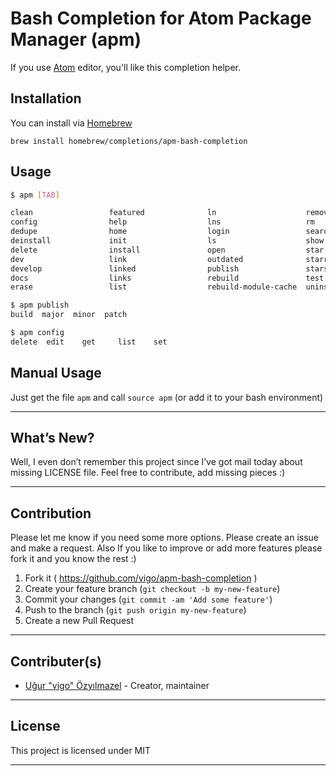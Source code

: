 # Bash Completion for Atom Package Manager (apm)

If you use [Atom](http://atom.io) editor, you'll like this completion helper.

## Installation

You can install via [Homebrew](http://brew.sh)

    brew install homebrew/completions/apm-bash-completion

## Usage

```bash
$ apm [TAB]

clean                 featured              ln                    remove                unlink
config                help                  lns                   rm                    unpublish
dedupe                home                  login                 search                unstar
deinstall             init                  ls                    show                  update
delete                install               open                  star                  upgrade
dev                   link                  outdated              starred               view
develop               linked                publish               stars
docs                  links                 rebuild               test
erase                 list                  rebuild-module-cache  uninstall

$ apm publish
build  major  minor  patch

$ apm config
delete  edit    get     list    set
```

## Manual Usage

Just get the file `apm` and call `source apm` (or add it to your bash environment)

---

## What’s New?

Well, I even don’t remember this project since I’ve got mail today about
missing LICENSE file. Feel free to contribute, add missing pieces :)

---

## Contribution

Please let me know if you need some more options. Please create an issue and
make a request. Also If you like to improve or add more features please fork
it and you know the rest :)

1. Fork it ( https://github.com/vigo/apm-bash-completion )
2. Create your feature branch (`git checkout -b my-new-feature`)
3. Commit your changes (`git commit -am 'Add some feature'`)
4. Push to the branch (`git push origin my-new-feature`)
5. Create a new Pull Request

---

## Contributer(s)

* [Uğur "vigo" Özyılmazel](https://github.com/vigo) - Creator, maintainer

---

## License

This project is licensed under MIT

---
